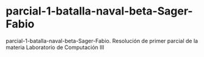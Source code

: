 # parcial-1-batalla-naval-beta-Sager-Fabio
parcial-1-batalla-naval-beta-Sager-Fabio. Resolución de primer parcial de la materia Laboratorio de Computación III
